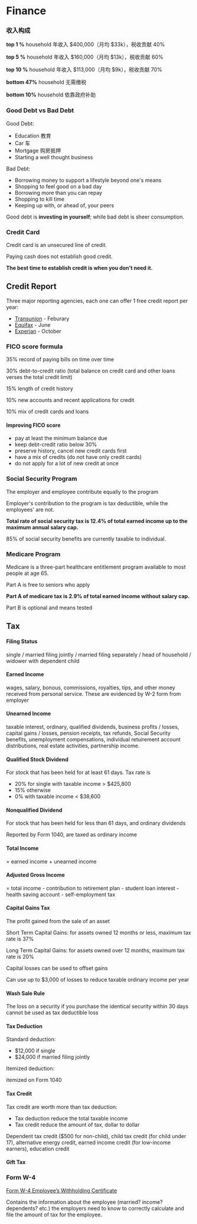 # Finance

### 收入构成

**top 1 %** household 年收入 $400,000（月均 $33k），税收贡献 40%

**top 5 %** household 年收入 $160,000（月均 $13k），税收贡献 60%

**top 10 %** household 年收入 $113,000（月均 $9k），税收贡献 70%

**bottom 47%** household 无需缴税

**bottom 10%** household 依靠政府补助



### Good Debt vs Bad Debt

Good Debt:

* Education 教育
* Car 车
* Mortgage 购房抵押
* Starting a well thought business

Bad Debt:

* Borrowing money to support a lifestyle beyond one's means
* Shopping to feel good on a bad day
* Borrowing more than you can repay
* Shopping to kill time
* Keeping up with, or ahead of, your peers

Good debt is **investing in yourself**; while bad debt is sheer consumption.



### Credit Card

Credit card is an unsecured line of credit.

Paying cash does not establish good credit.

**The best time to establish credit is when you don't need it.**





## Credit Report

Three major reporting agencies, each one can offer 1 free credit report per year:

* [Transunion](https://www.transunion.com) - Feburary
* [Equifax](https://www.equifax.com) - June
* [Experian](https://www.experian.com/) - October

### FICO score formula

35% record of paying bills on time over time

30% debt-to-credit ratio (total balance on credit card and other loans verses the total credit limit)

15% length of credit history

10% new accounts and recent applications for credit

10% mix of credit cards and loans

#### Improving FICO score

* pay at least the minimum balance due
* keep debt-credit ratio below 30%
* preserve history, cancel new credit cards first
* have a mix of credits (do not have only credit cards)
* do not apply for a lot of new credit at once



### Social Security Program

The employer and employee contribute equally to the program

Employer's contribution to the program is tax deductible, while the employees' are not.

**Total rate of social security tax is 12.4% of total earned income up to the maximum annual salary cap.**

85% of social security benefits are currently taxable to individual.



### Medicare Program

Medicare is a three-part healthcare entitlement program available to most people at age 65.

Part A is free to seniors who apply

**Part A of medicare tax is 2.9% of total earned income without salary cap.**

Part B is optional and means tested



## Tax

#### Filing Status

single / married filing jointly / married filing separately / head of household / widower with dependent child

#### Earned Income

wages, salary, bonous, commissions, royalties, tips, and other money received from personal service. These are evidenced by W-2 form from employer

#### Unearned Income

taxable interest, ordinary, qualified dividends, business profits / losses, capital gains / losses, pension receipts, tax refunds, Social Security benefits, unemployment compensations, individual retuirement account distributions, real estate activities, partnership income.

#### Qualified Stock Dividend

For stock that has been held for at least 61 days. Tax rate is

* 20% for single with taxable income > $425,800
* 15% otherwise
* 0% with taxable income < $38,600

#### Nonqualified Dividend

For stock that has been held for less than 61 days, and ordinary dividends

Reported by Form 1040, are taxed as ordinary income

#### Total Income

\= earned income + unearned income

#### Adjusted Gross Income

\= total income - contribution to retirement plan - student loan interest - health saving account - self-employment tax

#### Capital Gains Tax

The profit gained from the sale of an asset

Short Term Capital Gains: for assets owned 12 months or less, maximum tax rate is 37%

Long Term Capital Gains: for assets owned over 12 months, maximum tax rate is 20%

Capital losses can be used to offset gains

Can use up to $3,000 of losses to reduce taxable ordinary income per year

#### Wash Sale Rule

The loss on a security if you purchase the identical security within 30 days cannot be used as tax deductible loss

#### Tax Deduction

Standard deduction:&#x20;

* $12,000 if single
* $24,000 if married filing jointly

Itemized deduction:

itemized on Form 1040

#### Tax Credit

Tax credit are worth more than tax deduction:

* Tax deduction reduce the total taxable income
* Tax credit reduce the amount of tax, dollar to dollar

Dependent tax credit ($500 for non-child), child tax credit (for child under 17), alternative energy credit, earned income credit (for low-income earners), education credit

#### Gift Tax





&#x20;

### Form W-4

[Form W-4 Employee’s Withholding Certificate](https://www.irs.gov/pub/irs-pdf/fw4.pdf)

Contains the information about the employee (married? income? dependents? etc.) the employers need to know to correctly calculate and file the amount of tax for the employee.



